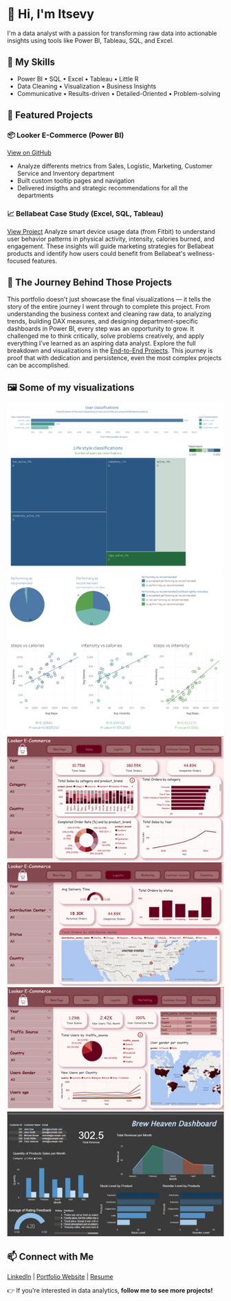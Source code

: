 # 👋 Hi, I'm Itsevy

I'm a data analyst with a passion for transforming raw data into actionable insights using tools like Power BI, Tableau, SQL, and Excel. 

## 🔧 My Skills
- Power BI • SQL • Excel • Tableau • Little R
- Data Cleaning • Visualization • Business Insights
- Communicative • Results-driven • Detailed-Oriented • Problem-solving

## 📂 Featured Projects
### 📦 Looker E-Commerce (Power BI)
[View on GitHub](https://github.com/Carole1808/data-analyst-portfolio/tree/main/Looker%20E-Commerce)
- Analyze differents metrics from Sales, Logistic, Marketing, Customer Service and Inventory department
- Built custom tooltip pages and navigation
- Delivered insigths and strategic recommendations for all the departments

### 📈 Bellabeat Case Study (Excel, SQL, Tableau)
[View Project](https://github.com/Carole1808/data-analyst-portfolio/tree/main/Bellabeat-Case-Study)
Analyze smart device usage data (from Fitbit) to understand user behavior patterns in physical activity, intensity, calories burned, and engagement. These insights will guide marketing strategies for Bellabeat products and identify how users could benefit from Bellabeat's wellness-focused features.


## 🚀 The Journey Behind Those Projects
This portfolio doesn't just showcase the final visualizations — it tells the story of the entire journey I went through to complete this project. From understanding the business context and cleaning raw data, to analyzing trends, building DAX measures, and designing department-specific dashboards in Power BI, every step was an opportunity to grow.
It challenged me to think critically, solve problems creatively, and apply everything I’ve learned as an aspiring data analyst.
Explore the full breakdown and visualizations in the [End-to-End Projects](https://github.com/Carole1808?tab=projects).
This journey is proof that with dedication and persistence, even the most complex projects can be accomplished.

## 🖼️ Some of my visualizations 
![Bellabeat](https://github.com/Carole1808/data-analyst-portfolio/blob/main/Bellabeat-Case-Study/Visualizations/User%20Classification%201.png) 
![Bellabeat](https://github.com/Carole1808/data-analyst-portfolio/blob/main/Bellabeat-Case-Study/Visualizations/life%20Style%20User%20Classification.png)
![Bellabeat](https://github.com/Carole1808/data-analyst-portfolio/blob/main/Bellabeat-Case-Study/Visualizations/Performing%20Recomended.png)
![Bellabeat](https://github.com/Carole1808/data-analyst-portfolio/blob/main/Bellabeat-Case-Study/Visualizations/Correlation%20among%20Steps%2C%20Calories%2C%20Intensity.png)
![Looker_E_Commerce](https://github.com/Carole1808/data-analyst-portfolio/blob/main/Looker%20E-Commerce/Assets/sales_department.png.png)
![Looker_E_Commerce](https://github.com/Carole1808/data-analyst-portfolio/blob/main/Looker%20E-Commerce/Assets/logistic_department.png.png)
![Looker_E_Commerce](https://github.com/Carole1808/data-analyst-portfolio/blob/main/Looker%20E-Commerce/Assets/marketing_department.png.png)
![Brew_Heaven_Dashboard](https://github.com/Carole1808/data-analyst-portfolio/blob/main/Power%20BI%20Visualizations/Brew%20Heaven%20project.png)

## 📫 Connect with Me
[LinkedIn](www.linkedin.com/in/itsevy-dominguez-88b7931a6) | [Portfolio Website](https://github.com/Carole1808/data-analyst-portfolio/tree/main) | [Resume](https://github.com/Carole1808/itsevy-resume)

👉 If you're interested in data analytics, **follow me to see more projects!**
